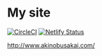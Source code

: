 # My site

[![CircleCI](https://circleci.com/gh/sakai-akinobu/mysite.svg?style=svg)](https://circleci.com/gh/sakai-akinobu/mysite)
[![Netlify Status](https://api.netlify.com/api/v1/badges/b17b3600-ead3-4c27-93de-6bc36b930326/deploy-status)](https://app.netlify.com/sites/akinobusakai/deploys)

http://www.akinobusakai.com/
